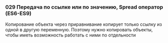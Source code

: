 ### **029 Передача по ссылке или по значению, Spread оператор (ES6-ES9)**

Копирование объекта через приравнивание копирует только ссылку из одной в другую переменную. Поэтому нужно копировать объекты, чтобы иметь возможность работать с ними по отдельности